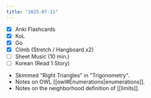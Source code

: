 ```yaml
---
title: "2025-07-11"
---
```


- [x] Anki Flashcards
- [x] KoL
- [x] Go
- [x] Climb (Stretch / Hangboard x2)
- [ ] Sheet Music (10 min.)
- [ ] Korean (Read 1 Story)

* Skimmed "Right Triangles" in "Trigonometry".
* Notes on OWL [[owl#Enumerations|enumerations]].
* Notes on the neighborhood definition of [[limits]].